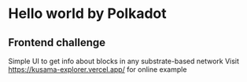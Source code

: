 # Hello world by Polkadot 
## Frontend challenge
Simple UI to get info about blocks in any substrate-based network
Visit https://kusama-explorer.vercel.app/ for online example